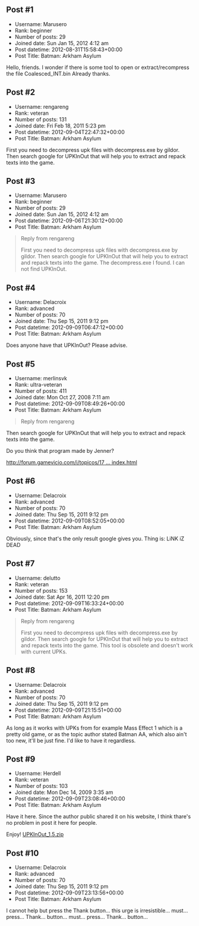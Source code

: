 ## Post #1
- Username: Marusero
- Rank: beginner
- Number of posts: 29
- Joined date: Sun Jan 15, 2012 4:12 am
- Post datetime: 2012-08-31T15:58:43+00:00
- Post Title: Batman: Arkham Asylum

Hello, friends. I wonder if there is some tool to open or extract/recompress the file Coalesced_INT.bin
Already thanks.
## Post #2
- Username: rengareng
- Rank: veteran
- Number of posts: 131
- Joined date: Fri Feb 18, 2011 5:23 pm
- Post datetime: 2012-09-04T22:47:32+00:00
- Post Title: Batman: Arkham Asylum

First you need to decompress upk files with decompress.exe by gildor. 
Then search google for UPKInOut that will help you to extract and repack texts into the game.
## Post #3
- Username: Marusero
- Rank: beginner
- Number of posts: 29
- Joined date: Sun Jan 15, 2012 4:12 am
- Post datetime: 2012-09-06T21:30:12+00:00
- Post Title: Batman: Arkham Asylum

> Reply from rengareng
>
> First you need to decompress upk files with decompress.exe by gildor. 
Then search google for UPKInOut that will help you to extract and repack texts into the game.
The decompress.exe I found. I can not find UPKInOut.
## Post #4
- Username: Delacroix
- Rank: advanced
- Number of posts: 70
- Joined date: Thu Sep 15, 2011 9:12 pm
- Post datetime: 2012-09-09T06:47:12+00:00
- Post Title: Batman: Arkham Asylum

Does anyone have that UPKInOut? Please advise.
## Post #5
- Username: merlinsvk
- Rank: ultra-veteran
- Number of posts: 411
- Joined date: Mon Oct 27, 2008 7:11 am
- Post datetime: 2012-09-09T08:49:26+00:00
- Post Title: Batman: Arkham Asylum

> Reply from rengareng
>
> 
Then search google for UPKInOut that will help you to extract and repack texts into the game.

Do you think that program made by Jenner?

[http://forum.gamevicio.com/i/topicos/17 ... index.html](http://forum.gamevicio.com/i/topicos/175/175999-ferramentas-da-traducao-jenner/index.html)
## Post #6
- Username: Delacroix
- Rank: advanced
- Number of posts: 70
- Joined date: Thu Sep 15, 2011 9:12 pm
- Post datetime: 2012-09-09T08:52:05+00:00
- Post Title: Batman: Arkham Asylum

Obviously, since that's the only result google gives you. Thing is: LiNK iZ DEAD
## Post #7
- Username: delutto
- Rank: veteran
- Number of posts: 153
- Joined date: Sat Apr 16, 2011 12:20 pm
- Post datetime: 2012-09-09T16:33:24+00:00
- Post Title: Batman: Arkham Asylum

> Reply from rengareng
>
> First you need to decompress upk files with decompress.exe by gildor. 
Then search google for UPKInOut that will help you to extract and repack texts into the game.
This tool is obsolete and doesn't work with current UPKs.
## Post #8
- Username: Delacroix
- Rank: advanced
- Number of posts: 70
- Joined date: Thu Sep 15, 2011 9:12 pm
- Post datetime: 2012-09-09T21:15:51+00:00
- Post Title: Batman: Arkham Asylum

As long as it works with UPKs from for example Mass Effect 1 which is a pretty old game, or as the topic author stated Batman AA, which also ain't too new, it'll be just fine. I'd like to have it regardless.
## Post #9
- Username: Herdell
- Rank: veteran
- Number of posts: 103
- Joined date: Mon Dec 14, 2009 3:35 am
- Post datetime: 2012-09-09T23:08:46+00:00
- Post Title: Batman: Arkham Asylum

Have it here.
Since the author public shared it on his website, I think thare's no problem in post it here for people.

Enjoy!
[UPKInOut_1.5.zip](https://xentaxbackup.github.io/file/5807_UPKInOut_1.5.zip)
## Post #10
- Username: Delacroix
- Rank: advanced
- Number of posts: 70
- Joined date: Thu Sep 15, 2011 9:12 pm
- Post datetime: 2012-09-09T23:13:56+00:00
- Post Title: Batman: Arkham Asylum

I cannot help but press the Thank button... this urge is irresistible... must... press... Thank... button... must... press... Thank... button...
